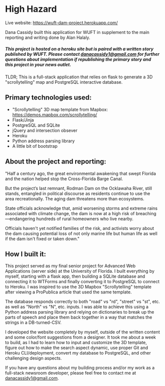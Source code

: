 # High Hazard 
Live website:
https://wuft-dam-project.herokuapp.com/

Dana Cassidy built this application for WUFT in supplement to the main reporting and writing done by Alan Halaly.

##### This project is hosted on a heroku site but is paired with a written story published by WUFT. Please contact danacassidy1@gmail.com for further questions about implementation if republishing the primary story and this project in your news outlet. 

TLDR; This is a full-stack application that relies on flask to generate a 3D "scrollytelling" map and PostgreSQL interactive database. 

## Primary technologies used:
 - "Scrollytelling" 3D map template from Mapbox: https://demos.mapbox.com/scrollytelling/
 - Flask/Jinja
 - PostgreSQL and SQLite
 - jQuery and intersection obsever
 - Heroku
 - Python address parsing library
 - A little bit of bootstrap

## About the project and reporting:
"Half a century ago, the great environmental awakening that swept Florida and the nation helped stop the Cross-Florida Barge Canal.

But the project’s last remnant, Rodman Dam on the Ocklawaha River, still stands, entangled in political discourse as residents continue to use the area recreationally. The aging dam threatens more than ecosystems.

State officials acknowledge that, amid worsening storms and extreme rains associated with climate change, the dam is now at a high risk of breaching—endangering hundreds of rural homeowners who live nearby.

Officials haven't yet notified families of the risk, and activists worry about the dam causing potential loss of not only marine life but human life as well if the dam isn't fixed or taken down."

## How I built it:

This project served as my final senior project for Advanced Web Applications (server side) at the University of Florida. I built everything by myself, starting with a flask app, then building a SQLite database and connecting it to WTForms and finally converting it to PostgreSQL to connect to Heroku. I was inspired to use the 3D Mapbox "Scrollytelling" template after viewing a ProPublica article that used the same template. 

The database responds correctly to both "road" vs "rd", "street" vs "st", etc. as well as "North" vs "N", etc. inputs. I was able to achieve this using a Python address parsing library and relying on dictionaries to break up the parts of speech and place them back together in a way that matches the strings in a DB-turned-CSV.

I developed the website completely by myself, outside of the written content and some color/font suggestions from a designer. It took me about a week to build, as I had to learn how to input and customize the 3D template, figure out how to make the search aspect dynamic, use proper Git and Heroku CLI/deployment, convert my database to PostgreSQL, and other challenging design aspects.

If you have any questions about my building process and/or my work as a full-stack newsroom developer, please feel free to contact me at danacassidy1@gmail.com. 

